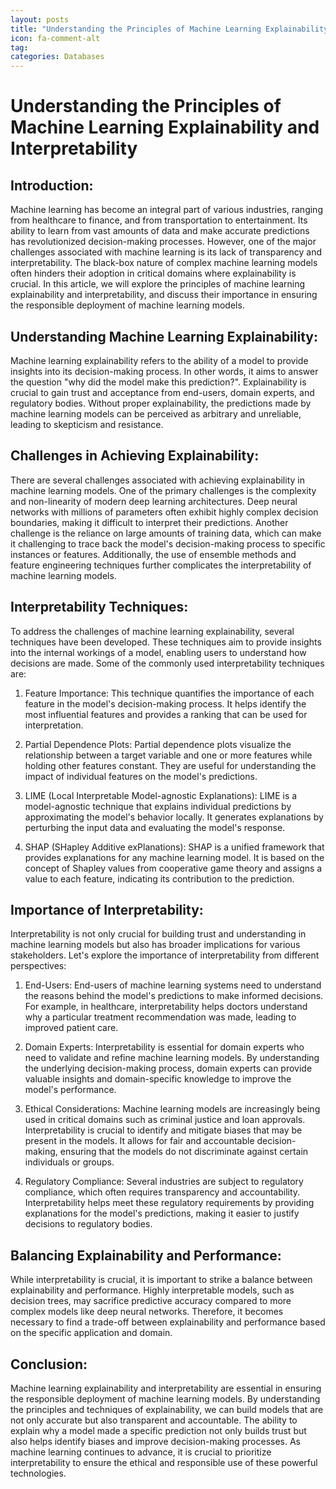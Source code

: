 ```yaml
---
layout: posts
title: "Understanding the Principles of Machine Learning Explainability and Interpretability"
icon: fa-comment-alt
tag:      
categories: Databases
---
```



# Understanding the Principles of Machine Learning Explainability and Interpretability

## Introduction:

Machine learning has become an integral part of various industries, ranging from healthcare to finance, and from transportation to entertainment. Its ability to learn from vast amounts of data and make accurate predictions has revolutionized decision-making processes. However, one of the major challenges associated with machine learning is its lack of transparency and interpretability. The black-box nature of complex machine learning models often hinders their adoption in critical domains where explainability is crucial. In this article, we will explore the principles of machine learning explainability and interpretability, and discuss their importance in ensuring the responsible deployment of machine learning models.

## Understanding Machine Learning Explainability:

Machine learning explainability refers to the ability of a model to provide insights into its decision-making process. In other words, it aims to answer the question "why did the model make this prediction?". Explainability is crucial to gain trust and acceptance from end-users, domain experts, and regulatory bodies. Without proper explainability, the predictions made by machine learning models can be perceived as arbitrary and unreliable, leading to skepticism and resistance.

## Challenges in Achieving Explainability:

There are several challenges associated with achieving explainability in machine learning models. One of the primary challenges is the complexity and non-linearity of modern deep learning architectures. Deep neural networks with millions of parameters often exhibit highly complex decision boundaries, making it difficult to interpret their predictions. Another challenge is the reliance on large amounts of training data, which can make it challenging to trace back the model's decision-making process to specific instances or features. Additionally, the use of ensemble methods and feature engineering techniques further complicates the interpretability of machine learning models.

## Interpretability Techniques:

To address the challenges of machine learning explainability, several techniques have been developed. These techniques aim to provide insights into the internal workings of a model, enabling users to understand how decisions are made. Some of the commonly used interpretability techniques are:

1. Feature Importance: This technique quantifies the importance of each feature in the model's decision-making process. It helps identify the most influential features and provides a ranking that can be used for interpretation.

2. Partial Dependence Plots: Partial dependence plots visualize the relationship between a target variable and one or more features while holding other features constant. They are useful for understanding the impact of individual features on the model's predictions.

3. LIME (Local Interpretable Model-agnostic Explanations): LIME is a model-agnostic technique that explains individual predictions by approximating the model's behavior locally. It generates explanations by perturbing the input data and evaluating the model's response.

4. SHAP (SHapley Additive exPlanations): SHAP is a unified framework that provides explanations for any machine learning model. It is based on the concept of Shapley values from cooperative game theory and assigns a value to each feature, indicating its contribution to the prediction.

## Importance of Interpretability:

Interpretability is not only crucial for building trust and understanding in machine learning models but also has broader implications for various stakeholders. Let's explore the importance of interpretability from different perspectives:

1. End-Users: End-users of machine learning systems need to understand the reasons behind the model's predictions to make informed decisions. For example, in healthcare, interpretability helps doctors understand why a particular treatment recommendation was made, leading to improved patient care.

2. Domain Experts: Interpretability is essential for domain experts who need to validate and refine machine learning models. By understanding the underlying decision-making process, domain experts can provide valuable insights and domain-specific knowledge to improve the model's performance.

3. Ethical Considerations: Machine learning models are increasingly being used in critical domains such as criminal justice and loan approvals. Interpretability is crucial to identify and mitigate biases that may be present in the models. It allows for fair and accountable decision-making, ensuring that the models do not discriminate against certain individuals or groups.

4. Regulatory Compliance: Several industries are subject to regulatory compliance, which often requires transparency and accountability. Interpretability helps meet these regulatory requirements by providing explanations for the model's predictions, making it easier to justify decisions to regulatory bodies.

## Balancing Explainability and Performance:

While interpretability is crucial, it is important to strike a balance between explainability and performance. Highly interpretable models, such as decision trees, may sacrifice predictive accuracy compared to more complex models like deep neural networks. Therefore, it becomes necessary to find a trade-off between explainability and performance based on the specific application and domain.

## Conclusion:

Machine learning explainability and interpretability are essential in ensuring the responsible deployment of machine learning models. By understanding the principles and techniques of explainability, we can build models that are not only accurate but also transparent and accountable. The ability to explain why a model made a specific prediction not only builds trust but also helps identify biases and improve decision-making processes. As machine learning continues to advance, it is crucial to prioritize interpretability to ensure the ethical and responsible use of these powerful technologies.